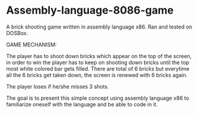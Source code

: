 # Assembly-language-8086-game
A brick shooting game written in assembly language x86.
Ran and tested on DOSBox.

GAME MECHANISM:

The player has to shoot down bricks which appear on the top of the screen, in order to win the player has to keep on shooting down bricks until the top most white colored bar gets filled. There are total of 6 bricks but everytime all the 6 bricks get taken down, the screen is renewed with 6 bricks again.

The player loses if he/she misses 3 shots.

The goal is to present this simple concept using assembly language x86 to familiarize oneself with the language and be able to code in it.
